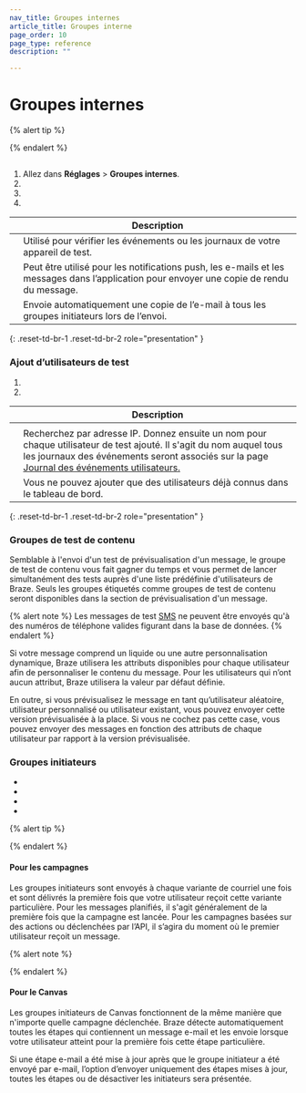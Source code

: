 ```yaml
---
nav_title: Groupes internes
article_title: Groupes interne
page_order: 10
page_type: reference
description: ""

---
```


# Groupes internes

>   

{% alert tip %}

{% endalert %}

## 



## 

 

1. Allez dans **Réglages** > **Groupes internes**.
2. 
3. 
4. 

|          | Description                                                                                 |
|--------------------|---------------------------------------------------------------------------------------------|
|    | Utilisé pour vérifier les événements ou les journaux de votre appareil de test.                                    |
|  | Peut être utilisé pour les notifications push, les e-mails et les messages dans l’application pour envoyer une copie de rendu du message. |
|          | Envoie automatiquement une copie de l’e-mail à tous les groupes initiateurs lors de l’envoi.               |
{: .reset-td-br-1 .reset-td-br-2 role="presentation" }



### Ajout d’utilisateurs de test

 

1. 
2. 

|                   | Description                                                                                                                                                                                                                                          |
|-------------------------|------------------------------------------------------------------------------------------------------------------------------------------------------------------------------------------------------------------------------------------------------|
|  |                                                                                                                                                            |
|   | Recherchez par adresse IP. Donnez ensuite un nom pour chaque utilisateur de test ajouté. Il s'agit du nom auquel tous les journaux des événements seront associés sur la page [Journal des événements utilisateurs.]({{site.baseurl}}/user_guide/administrative/app_settings/event_user_log_tab/)  |
|       |  Vous ne pouvez ajouter que des utilisateurs déjà connus dans le tableau de bord.           |
{: .reset-td-br-1 .reset-td-br-2 role="presentation" }



### Groupes de test de contenu

Semblable à l'envoi d'un test de prévisualisation d'un message, le groupe de test de contenu vous fait gagner du temps et vous permet de lancer simultanément des tests auprès d'une liste prédéfinie d'utilisateurs de Braze.  Seuls les groupes étiquetés comme groupes de test de contenu seront disponibles dans la section de prévisualisation d'un message.

{% alert note %}
Les messages de test [SMS]({{site.baseurl}}/user_guide/message_building_by_channel/sms/) ne peuvent être envoyés qu'à des numéros de téléphone valides figurant dans la base de données.
{% endalert %}

 Si votre message comprend un liquide ou une autre personnalisation dynamique, Braze utilisera les attributs disponibles pour chaque utilisateur afin de personnaliser le contenu du message. Pour les utilisateurs qui n’ont aucun attribut, Braze utilisera la valeur par défaut définie.

En outre, si vous prévisualisez le message en tant qu’utilisateur aléatoire, utilisateur personnalisé ou utilisateur existant, vous pouvez envoyer cette version prévisualisée à la place. Si vous ne cochez pas cette case, vous pouvez envoyer des messages en fonction des attributs de chaque utilisateur par rapport à la version prévisualisée.





### Groupes initiateurs

 

  

 

 

- 
-  
- 
- 

{% alert tip %}

{% endalert %}

#### Pour les campagnes



Les groupes initiateurs sont envoyés à chaque variante de courriel une fois et sont délivrés la première fois que votre utilisateur reçoit cette variante particulière. Pour les messages planifiés, il s'agit généralement de la première fois que la campagne est lancée. Pour les campagnes basées sur des actions ou déclenchées par l’API, il s’agira du moment où le premier utilisateur reçoit un message.

 

{% alert note %}

{% endalert %}



#### Pour le Canvas

Les groupes initiateurs de Canvas fonctionnent de la même manière que n'importe quelle campagne déclenchée. Braze détecte automatiquement toutes les étapes qui contiennent un message e-mail  et les envoie lorsque votre utilisateur atteint pour la première fois cette étape particulière.

Si une étape e-mail a été mise à jour après que le groupe initiateur a été envoyé par e-mail, l’option d’envoyer uniquement des étapes mises à jour, toutes les étapes ou de désactiver les initiateurs sera présentée.

